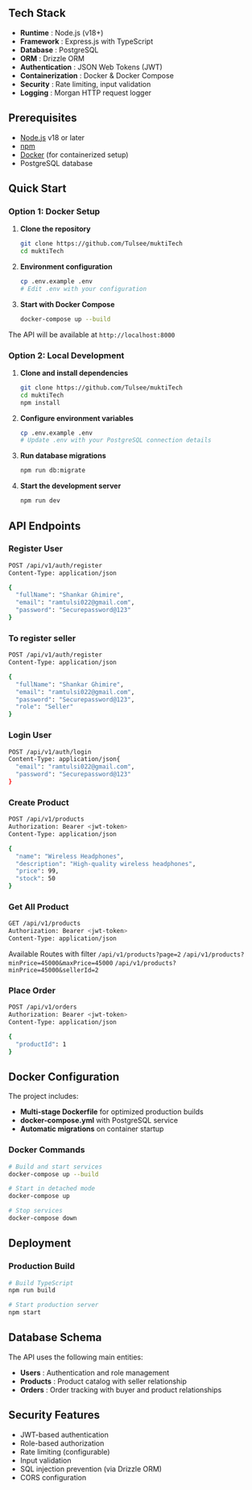 ## Tech Stack

- **Runtime** : Node.js (v18+)
- **Framework** : Express.js with TypeScript
- **Database** : PostgreSQL
- **ORM** : Drizzle ORM
- **Authentication** : JSON Web Tokens (JWT)
- **Containerization** : Docker & Docker Compose
- **Security** : Rate limiting, input validation
- **Logging** : Morgan HTTP request logger

## Prerequisites

- [Node.js](https://nodejs.org/) v18 or later
- [npm](https://www.npmjs.com/)
- [Docker](https://www.docker.com/products/docker-desktop/) (for containerized setup)
- PostgreSQL database

## Quick Start

### Option 1: Docker Setup

1. **Clone the repository**
   ```bash
   git clone https://github.com/Tulsee/muktiTech
   cd muktiTech
   ```
2. **Environment configuration**
   ```bash
   cp .env.example .env
   # Edit .env with your configuration
   ```
3. **Start with Docker Compose**
   ```bash
   docker-compose up --build
   ```

The API will be available at `http://localhost:8000`

### Option 2: Local Development

1. **Clone and install dependencies**
   ```bash
   git clone https://github.com/Tulsee/muktiTech
   cd muktiTech
   npm install
   ```
2. **Configure environment variables**
   ```bash
   cp .env.example .env
   # Update .env with your PostgreSQL connection details
   ```
3. **Run database migrations**
   ```bash
   npm run db:migrate
   ```
4. **Start the development server**
   ```bash
   npm run dev
   ```

## API Endpoints

### Register User

```bash
POST /api/v1/auth/register
Content-Type: application/json

{
  "fullName": "Shankar Ghimire",
  "email": "ramtulsi022@gmail.com",
  "password": "Securepassword@123"
}
```

### To register seller

```bash
POST /api/v1/auth/register
Content-Type: application/json

{
  "fullName": "Shankar Ghimire",
  "email": "ramtulsi022@gmail.com",
  "password": "Securepassword@123",
  "role": "Seller"
}
```

### Login User

```bash
POST /api/v1/auth/login
Content-Type: application/json{
  "email": "ramtulsi022@gmail.com",
  "password": "Securepassword@123"
}
```

### Create Product

```bash
POST /api/v1/products
Authorization: Bearer <jwt-token>
Content-Type: application/json

{
  "name": "Wireless Headphones",
  "description": "High-quality wireless headphones",
  "price": 99,
  "stock": 50
}
```

### Get All Product

```bash
GET /api/v1/products
Authorization: Bearer <jwt-token>
Content-Type: application/json
```

Available Routes with filter
`/api/v1/products?page=2`
`/api/v1/products?minPrice=45000&maxPrice=45000`
`/api/v1/products?minPrice=45000&sellerId=2`

### Place Order

```bash
POST /api/v1/orders
Authorization: Bearer <jwt-token>
Content-Type: application/json

{
  "productId": 1
}
```

## Docker Configuration

The project includes:

- **Multi-stage Dockerfile** for optimized production builds
- **docker-compose.yml** with PostgreSQL service
- **Automatic migrations** on container startup

### Docker Commands

```bash
# Build and start services
docker-compose up --build

# Start in detached mode
docker-compose up

# Stop services
docker-compose down
```

## Deployment

### Production Build

```bash
# Build TypeScript
npm run build

# Start production server
npm start
```

## Database Schema

The API uses the following main entities:

- **Users** : Authentication and role management
- **Products** : Product catalog with seller relationship
- **Orders** : Order tracking with buyer and product relationships

## Security Features

- JWT-based authentication
- Role-based authorization
- Rate limiting (configurable)
- Input validation
- SQL injection prevention (via Drizzle ORM)
- CORS configuration

